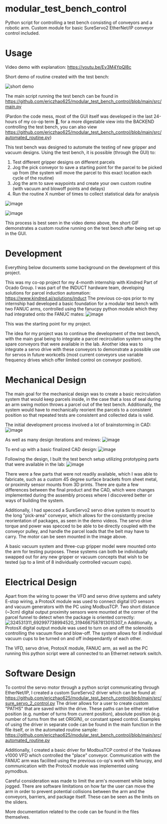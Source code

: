 # modular_test_bench_control
Python script for controlling a test bench consisting of conveyors and a robotic arm. Custom module for basic SureServo2 EtherNet/IP conveyor control included.

# Usage

Video demo with explanation: https://youtu.be/Ev3M4YpQl8c

Short demo of routine created with the test bench:

![short demo](https://user-images.githubusercontent.com/56004971/211133881-f716e649-4394-4f4e-ba23-15e3a2d261c2.gif)

The main script running the test bench can be found in https://github.com/ericzhao625/modular_test_bench_control/blob/main/src/main.py 

(Pardon the code mess, most of the GUI itself was developed in the last 24-hours of my co-op term 👀, for a more digestable view into the BACKEND controlling the test bench, you can also view https://github.com/ericzhao625/modular_test_bench_control/blob/main/src/automated_routine.py)

This test bench was designed to automate the testing of new gripper and vacuum designs. Using the test bench, it is possible (through the GUI) to:
1. Test different gripper designs on different parcels
2. Jog the pick conveyor to save a starting point for the parcel to be picked up from (the system will move the parcel to this exact location each cycle of the routine)
3. Jog the arm to save waypoints and create your own custom routine (with vacuum and blowoff points and delays)
4. Run the routine X number of times to collect statistical data for analysis

![image](https://user-images.githubusercontent.com/56004971/211138910-0a98854a-52cd-4e15-88e2-75f746dd84bf.png)

![image](https://user-images.githubusercontent.com/56004971/211138990-1683f8a4-ce05-4d8a-8ac1-a910f56e0d2d.png)

This process is best seen in the video demo above, the short GIF demonstrates a custom routine running on the test bench after being set up in the GUI.

# Development
Everything below documents some background on the development of this project.

This was my co-op project for my 4-month internship with Kindred Part of Ocado Group. I was part of the INDUCT hardware team, developing solutions for parcel induction automation: https://www.kindred.ai/solutions/induct
The previous co-ops prior to my internship had developed a basic foundation for a modular test bench with two FANUC arms, controlled using the fanucpy python module which they had integrated onto the FANUC mates:
![image](https://user-images.githubusercontent.com/56004971/211134012-be10781e-08bf-4b91-852a-a3079c404dce.png)

This was the starting point for my project.

The idea for my project was to continue the development of the test bench, with the main goal being to integrate a parcel recirculation system using the spare conveyors that were available in the lab. Another idea was to integrate a servo drive with these conveyors to demonstrate a possible use for servos in future workcells (most current conveyors use variable frequency drives which offer limited control on conveyor position).

# Mechanical Design
The main goal for the mechanical design was to create a basic recirculation system that would keep parcels inside, in the case that a loss of seal during an arm swing motion throws a parcel out of the test bench. Additionally, the system would have to mechanically reorient the parcels to a consistent position so that repeated tests are consistent and collected data is valid.

The initial development process involved a lot of brainstorming in CAD:
![image](https://user-images.githubusercontent.com/56004971/211134273-083d4cda-d23b-4931-953d-cf8fc877b5b0.png)

As well as many design iterations and reviews:
![image](https://user-images.githubusercontent.com/56004971/211134431-2338a507-78c6-423e-bc1e-4eadfa73f8a4.png)

To end up with a basic finalized CAD design:
![image](https://user-images.githubusercontent.com/56004971/211134699-a9572772-cda7-48b9-a1c1-42e08a073ea0.png)

Following the design, I built the test bench setup utilizing prototyping parts that were available in the lab:
![image](https://user-images.githubusercontent.com/56004971/211134871-286f2d0f-1987-4d0d-8f0c-7e33413d69f3.png)

There were a few parts that were not readily available, which I was able to fabricate, such as a custom 45 degree surface brackets from sheet metal, or proximity sensor mounts from 3D prints. There are quite a few differences between the final product and the CAD, which were changes implemented during the assembly process where I discovered better or ways of building the system.

Additionally, I had specced a SureServo2 servo drive system to mount to the long "pick-area" conveyor, which allows for the consistantly precise reorientation of packages, as seen in the demo videos. The servo drive torque and power was specced to be able to be directly coupled with the conveyor pulley, and handle the parcel loads that the belt may have to carry. The motor can be seen mounted in the image above.

A basic vacuum system and three-cup gripper model were mounted onto the arm for testing purposes. These systems can both be individually swapped out for any new gripper or vacuum concepts that wish to be tested (up to a limit of 8 individually controlled vacuum cups).

# Electrical Design
Apart from the wiring to power the VFD and servo drive systems and safety E-stop wiring, a ProtosX module was used to connect digital I/O sensors and vacuum generators with the PC using ModbusTCP. Two short distance (~3cm) digital output proximity sensors were mounted at the corner of the parcel funnel to detect when the package is oriented correctly:
![324531311_692997738994520_3194667587813015307_n](https://user-images.githubusercontent.com/56004971/211135465-cdaa74f9-b677-4c36-b6bf-9d3bcf2bc7c0.jpg)
Additionally, a ProtosX digital output module was used to turn on and off the solenoids controlling the vacuum flow and blow-off. The system allows for 8 individual vacuum cups to be turned on and off independantly of each other.

The VFD, servo drive, ProtosX module, FANUC arm, as well as the PC running this python script were all connected to an Ethernet network switch.

# Software Design
To control the servo motor through a python script communicating through EtherNet/IP, I created a custom SureServo2 driver which can be found at: https://github.com/ericzhao625/modular_test_bench_control/blob/main/src/sure_servo_2_control.py
The driver allows for a user to create custom "PATHS" that are saved within the drive. These paths can be either relative position (e.g. number of turns from current position), absolute position (e.g. number of turns from the set ORIGIN), or constant speed control. Examples of using the driver in separate code can be found in the main function in the file itself, or in the automated routine sample: https://github.com/ericzhao625/modular_test_bench_control/blob/main/src/automated_routine.py

Additionally, I created a basic driver for ModbusTCP control of the Yaskawa v1000 VFD which controlled the "place" conveyor. Communication with the FANUC arm was facilited using the previous co-op's work with fanucpy, and communication with the ProtosX module was implemented using pymodbus.

Careful consideration was made to limit the arm's movement while being jogged. There are software limitations on how far the user can move the arm in order to prevent potential collisions between the arm and the conveyors, barriers, and package itself. These can be seen as the limits on the sliders.

More documentation related to the code can be found in the files themselves.
